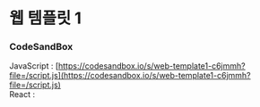 # 웹 템플릿 1

### CodeSandBox

JavaScript : [https://codesandbox.io/s/web-template1-c6jmmh?file=/script.js](https://codesandbox.io/s/web-template1-c6jmmh?file=/script.js) \
React : []()
